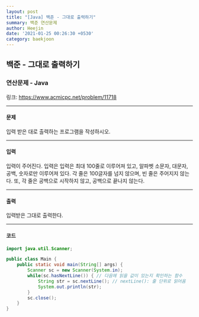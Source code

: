 ```yaml
---
layout: post
title: "[Java] 백준 - 그대로 출력하기"
summary: 백준 연산문제
author: Heejin
date: '2021-01-25 00:26:30 +0530'
category: baekjoon
---
```




## 백준 - 그대로 출력하기



### 연산문제 - Java

링크: <https://www.acmicpc.net/problem/11718>

***

#### 문제

입력 받은 대로 출력하는 프로그램을 작성하시오.

***

#### 입력

입력이 주어진다. 입력은 입력은 최대 100줄로 이루어져 있고, 알파벳 소문자, 대문자, 공백, 숫자로만 이루어져 있다. 각 줄은 100글자를 넘지 않으며, 빈 줄은 주어지지 않는다. 또, 각 줄은 공백으로 시작하지 않고, 공백으로 끝나지 않는다.

***

#### 출력

입력받은 그대로 출력한다.

***

#### 코드

```java
import java.util.Scanner;

public class Main {
    public static void main(String[] args) {
        Scanner sc = new Scanner(System.in);
        while(sc.hasNextLine()) { // 다음에 읽을 값이 있는지 확인하는 함수
            String str = sc.nextLine(); // nextLine(): 줄 단위로 읽어옴
            System.out.println(str);
        }
        sc.close();
    }
}

```



